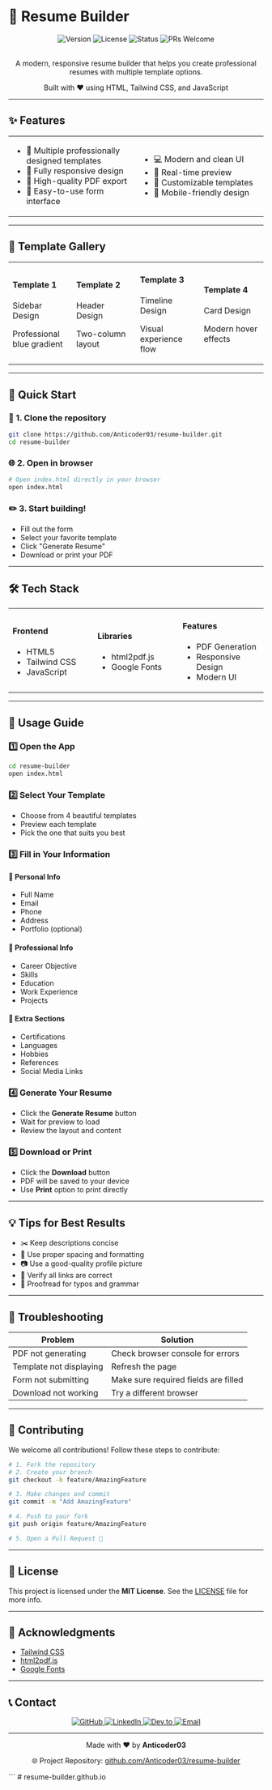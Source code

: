 # 📝 Resume Builder

<div align="center">
  <img src="https://img.shields.io/badge/version-1.0.0-blue" alt="Version">
  <img src="https://img.shields.io/badge/license-MIT-green" alt="License">
  <img src="https://img.shields.io/badge/status-active-success" alt="Status">
  <img src="https://img.shields.io/badge/PRs-welcome-brightgreen" alt="PRs Welcome">
</div>

<br>

<div align="center">
  <p>A modern, responsive resume builder that helps you create professional resumes with multiple template options.</p>
  <p>Built with ❤️ using HTML, Tailwind CSS, and JavaScript</p>
</div>

---

## ✨ Features

<div align="center">
  <table>
    <tr>
      <td width="50%">
        <ul>
          <li>🎨 Multiple professionally designed templates</li>
          <li>📱 Fully responsive design</li>
          <li>📄 High-quality PDF export</li>
          <li>🎯 Easy-to-use form interface</li>
        </ul>
      </td>
      <td width="50%">
        <ul>
          <li>💻 Modern and clean UI</li>
          <li>🔄 Real-time preview</li>
          <li>🎨 Customizable templates</li>
          <li>📱 Mobile-friendly design</li>
        </ul>
      </td>
    </tr>
  </table>
</div>

---

## 🎨 Template Gallery

<div align="center">
  <table>
    <tr>
      <td width="25%">
        <h4>Template 1</h4>
        <p>Sidebar Design</p>
        <p>Professional blue gradient</p>
      </td>
      <td width="25%">
        <h4>Template 2</h4>
        <p>Header Design</p>
        <p>Two-column layout</p>
      </td>
      <td width="25%">
        <h4>Template 3</h4>
        <p>Timeline Design</p>
        <p>Visual experience flow</p>
      </td>
      <td width="25%">
        <h4>Template 4</h4>
        <p>Card Design</p>
        <p>Modern hover effects</p>
      </td>
    </tr>
  </table>
</div>

---

## 🚀 Quick Start

### 🔧 1. Clone the repository

```bash
git clone https://github.com/Anticoder03/resume-builder.git
cd resume-builder
```

### 🌐 2. Open in browser

```bash
# Open index.html directly in your browser
open index.html
```

### ✏️ 3. Start building!

* Fill out the form
* Select your favorite template
* Click "Generate Resume"
* Download or print your PDF

---

## 🛠️ Tech Stack

<div align="center">
  <table>
    <tr>
      <td width="33%">
        <h4>Frontend</h4>
        <ul>
          <li>HTML5</li>
          <li>Tailwind CSS</li>
          <li>JavaScript</li>
        </ul>
      </td>
      <td width="33%">
        <h4>Libraries</h4>
        <ul>
          <li>html2pdf.js</li>
          <li>Google Fonts</li>
        </ul>
      </td>
      <td width="33%">
        <h4>Features</h4>
        <ul>
          <li>PDF Generation</li>
          <li>Responsive Design</li>
          <li>Modern UI</li>
        </ul>
      </td>
    </tr>
  </table>
</div>

---

## 📝 Usage Guide

### 1️⃣ Open the App

```bash
cd resume-builder
open index.html
```

### 2️⃣ Select Your Template

* Choose from 4 beautiful templates
* Preview each template
* Pick the one that suits you best

### 3️⃣ Fill in Your Information

#### 🔹 Personal Info

* Full Name
* Email
* Phone
* Address
* Portfolio (optional)

#### 🔹 Professional Info

* Career Objective
* Skills
* Education
* Work Experience
* Projects

#### 🔹 Extra Sections

* Certifications
* Languages
* Hobbies
* References
* Social Media Links

### 4️⃣ Generate Your Resume

* Click the **Generate Resume** button
* Wait for preview to load
* Review the layout and content

### 5️⃣ Download or Print

* Click the **Download** button
* PDF will be saved to your device
* Use **Print** option to print directly

---

## 💡 Tips for Best Results

* ✂️ Keep descriptions concise
* 📏 Use proper spacing and formatting
* 📷 Use a good-quality profile picture
* 🔗 Verify all links are correct
* 📝 Proofread for typos and grammar

---

## 🐛 Troubleshooting

| Problem                 | Solution                             |
| ----------------------- | ------------------------------------ |
| PDF not generating      | Check browser console for errors     |
| Template not displaying | Refresh the page                     |
| Form not submitting     | Make sure required fields are filled |
| Download not working    | Try a different browser              |

---

## 🤝 Contributing

We welcome all contributions!
Follow these steps to contribute:

```bash
# 1. Fork the repository
# 2. Create your branch
git checkout -b feature/AmazingFeature

# 3. Make changes and commit
git commit -m "Add AmazingFeature"

# 4. Push to your fork
git push origin feature/AmazingFeature

# 5. Open a Pull Request 🚀
```

---

## 📄 License

This project is licensed under the **MIT License**.
See the [LICENSE](LICENSE) file for more info.

---

## 🙏 Acknowledgments

* [Tailwind CSS](https://tailwindcss.com/)
* [html2pdf.js](https://github.com/eKoopmans/html2pdf.js)
* [Google Fonts](https://fonts.google.com/)

---

## 📞 Contact

<div align="center">
  <p>
    <a href="https://github.com/Anticoder03">
      <img src="https://img.shields.io/badge/GitHub-181717?style=for-the-badge&logo=github&logoColor=white" alt="GitHub">
    </a>
    <a href="https://www.linkedin.com/in/ashish-prajapati-68bb82242/">
      <img src="https://img.shields.io/badge/LinkedIn-0A66C2?style=for-the-badge&logo=linkedin&logoColor=white" alt="LinkedIn">
    </a>
    <a href="https://dev.to/anticoder03">
      <img src="https://img.shields.io/badge/Dev.to-0A0A0A?style=for-the-badge&logo=devdotto&logoColor=white" alt="Dev.to">
    </a>
    <a href="mailto:email@example.com">
      <img src="https://img.shields.io/badge/Email-D14836?style=for-the-badge&logo=gmail&logoColor=white" alt="Email">
    </a>
  </p>
</div>

---

<div align="center">
  <p>Made with ❤️ by <strong>Anticoder03</strong></p>
  <p>🌐 Project Repository: <a href="https://github.com/Anticoder03/resume-builder">github.com/Anticoder03/resume-builder</a></p>
</div>
```
#   r e s u m e - b u i l d e r . g i t h u b . i o  
 